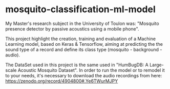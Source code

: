 # mosquito-classification-ml-model

My Master's research subject in the University of Toulon was: "Mosquito presence detector by passive acoustics using a mobile phone".

This project highlight the creation, training and evaluation of a Machine Learning model, based on Keras & Tensorflow, aiming at predicting the the sound type of a record and define its class type (mosquito - background -audio).

The DataSet used in this project is the same used in "HumBugDB: A Large-scale Acoustic Mosquito Dataset". In order to run the model or to remodel it to your needs, it's necessary to download the audio recordings from here: https://zenodo.org/record/4904800#.Ye6TWurMJPY
